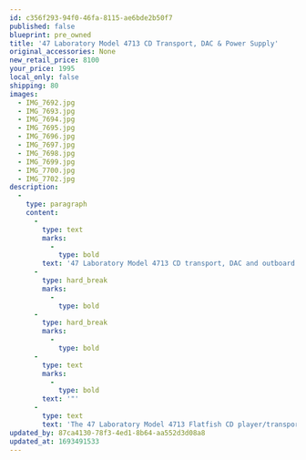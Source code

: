 ```yaml
---
id: c356f293-94f0-46fa-8115-ae6bde2b50f7
published: false
blueprint: pre_owned
title: '47 Laboratory Model 4713 CD Transport, DAC & Power Supply'
original_accessories: None
new_retail_price: 8100
your_price: 1995
local_only: false
shipping: 80
images:
  - IMG_7692.jpg
  - IMG_7693.jpg
  - IMG_7694.jpg
  - IMG_7695.jpg
  - IMG_7696.jpg
  - IMG_7697.jpg
  - IMG_7698.jpg
  - IMG_7699.jpg
  - IMG_7700.jpg
  - IMG_7702.jpg
description:
  -
    type: paragraph
    content:
      -
        type: text
        marks:
          -
            type: bold
        text: '47 Laboratory Model 4713 CD transport, DAC and outboard power supply. Units sold as new for $8,100.00. Functional condition is good, physical condition has a few scuffs and scratches and one significant ding that is pictured on the edge of the transport. The unit does not come with a remote control and we do not have any original box, packing or manual.'
      -
        type: hard_break
        marks:
          -
            type: bold
      -
        type: hard_break
        marks:
          -
            type: bold
      -
        type: text
        marks:
          -
            type: bold
        text: '"'
      -
        type: text
        text: 'The 47 Laboratory Model 4713 Flatfish CD player/transport, Model 4705 Progression DAC and 4799 Power Dumpty power supply are a revelation. Power up these honeys and you will search for a way to beg, borrow or steal to own them. As a trio, they make music that is utterly relaxed and non-fatiguing, but full of information -- fast transients, titanic bass, lush midrange -- and nearly perfect tonality. The 47 Lab re-creates the unique personality of each CD, like some wacky sound therapist enabling each CD to find its way to full expression just for you in the privacy of your listening room. It’s you and the musicians -- no stereo, no noisy crowd, no end in sight."'
updated_by: 87ca4130-78f3-4ed1-8b64-aa552d3d08a8
updated_at: 1693491533
---
```

